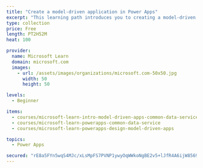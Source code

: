 ```yaml
---
title: "Create a model-driven application in Power Apps"
excerpt: "This learning path introduces you to creating a model-driven app in Power Apps that uses Common Data Service."
type: collection
price: Free
length: PT2H52M
heat: 100

provider:
  name: Microsoft Learn
  domain: microsoft.com
  images:
    - url: /assets/images/organizations/microsoft.com-50x50.jpg
      width: 50
      height: 50

levels:
  - Beginner

items:
  - courses/microsoft-learn-intro-model-driven-apps-common-data-service
  - courses/microsoft-learn-powerapps-common-data-service
  - courses/microsoft-learn-powerapps-design-model-driven-apps

topics:
  - Power Apps

secured: "rE8a5FYn5wqS4MJc/xLsMpFS7PVNP1ywyOqWWkoNgBE2v5+lJfR4A6ijW8569+WLo8S5io9e4zAyNQMCUBM1r2kdFYNEzAYCl4C2Vw3sh2JN4ptnPoLJgpEe1a3sFDPNLpmxjSRmC9qqf6EeFuDrIneLTKQNhvte3yi2+VWNxP7qgxNJtIA7JrwDrfLPHjUM0MsK2aooRoS2DH7SAiXKKFFIdby0hKED0ebonkmCFL+0VfplmIQ+nCzS78+uZAmRqoBe6AFUZi2DnUGLdz1CaKWQjt9ZKA/m4XZ5LR9wtdXVprHD4L3G474R/j/90ovmCL2o5RKP3v9fm7mYKQheUT0I6mk7AkH0wSn1PB3HBh8=;giiPOKKjyjTAShiJoh71Lg=="
---
```


